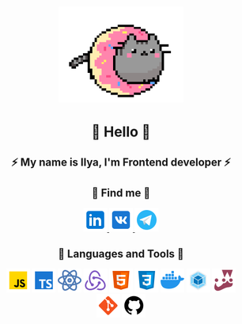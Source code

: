 <center><img alt='catgif' src='./Assests/cat.gif' width='50%'></center>

# <center>👋 Hello 👋</center>

## <center>⚡ My name is Ilya, I'm Frontend developer ⚡</center>

## <center>💬 Find me 💬</center>

<center>
<a href='https://www.linkedin.com/in/shuranov-ilya-frontend/'>
    <img alt='linkedIn' src='./Assests/linkedIn.png'>
</a>
<a href='https://vk.com/ilyashuranov'>
    <img alt='vk' src='./Assests/vk.png'>
</a>
<a href='https://t.me/ilyashuranov'>
    <img alt='telegram' src='./Assests/tg.png'>
</a>
</center>

## <center>🔨 Languages and Tools 🔨</center>
<center>
<img alt='js' src='./Assests/js.png'>
<img alt='ts' src='./Assests/ts.png'>
<img alt='react' src='./Assests/react.png'>
<img alt='redux' src='./Assests/redux.png'>
<img alt='html' src='./Assests/html.png'>
<img alt='css' src='./Assests/css.png'>
<img alt='docker' src='./Assests/docker.png'>
<img alt='webpack' src='./Assests/webpack.png'>
<img alt='jest' src='./Assests/jest.png'>
<img alt='gitlab' src='./Assests/gitlab.png'>
<img alt='github' src='./Assests/github.png'>
</center>
